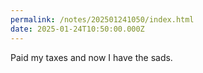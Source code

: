 ```yaml
---
permalink: /notes/202501241050/index.html
date: 2025-01-24T10:50:00.000Z
---
```


Paid my taxes and now I have the sads.
